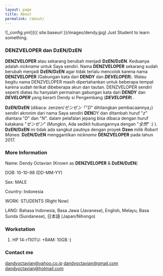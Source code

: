 ```yaml
---
layout: page
title: About
permalink: /about/
---
```


![_config.yml]({{ site.baseurl }}/images/dendy.jpg)
Just Student to learn something.

### DENZVELOPER dan DzEN/DzEN

**DENZVELOPER** atau sekarang berubah menjadi **DzEN/DzEN**. Keduanya adalah *nickname* untuk Saya sendiri. Nama **DENZVELOPER** sekarang sudah berubah menjadi **DzEN/DzEN** agar tidak terlalu mencolok karena nama **DENZVELOPER** (Gabungan kata dari **DENDY** dan ***DEVELOPER***). Walau begitu nama DENZVELOPER masih dipertahankan untuk beberapa tempat karena sudah terikat dibeberapa akun dan tautan.
DENZVELOPER sendiri seperti diatas itu hanyalah permainan gabungan kata dari **DENDY** dan ***DEVELOPER*** yang berarti Dendy si Pengembang (***DEVELOPER***) .

**DzEN/DzEN** (dibaca: zenzen/*ゼンゼン*「"*D*" dihilangkan pembacaannya」) sendiri akronim dari nama Saya sendiri **DEN**DY dan ditambah huruf "*z*" diantara "*D*" dan "*N*". dalam pelafalan jepang bisa dibaca dengan huruf katakana "*ゼンゼン*" (Mungkin, Ada sedikit hubungannya dengan "*全然*" :) ). **DzEN/DzEN** ini tidak ada sangkut pautnya dengan proyek **Dzen** milik *Robert Manea*. **DzEN/DzEN** menggantikan *nickname* **DENZVELOPER** pada tahun 2017.

### More Information

Name: Dendy Octavian (Known as **DENZVELOPER** & **DzEN/DzEN**)

DOB: 10-10-98 (DD-MM-YY)

Sex: MALE

Country: Indonesia

WORK: STUDENTS (Right Now)

LANG: Bahasa Indonesia, Basa Jawa (Javanese), English, Melayu, Basa Sunda (Sundanese), 日本語 (Japan/Nihongo)

### Workstation

1. HP 14-r110TU: +RAM: 10GB :)

### Contact me

[dandyoctavian@yahoo.co.jp](mailto:dandyoctavian@yahoo.co.jp)
[dandyoctavian@gmail.com](mailto:dandyoctavian@gmail.com)
[dandyoctavian@hotmail.com](mailto:dandyoctavian@hotmail.com)
